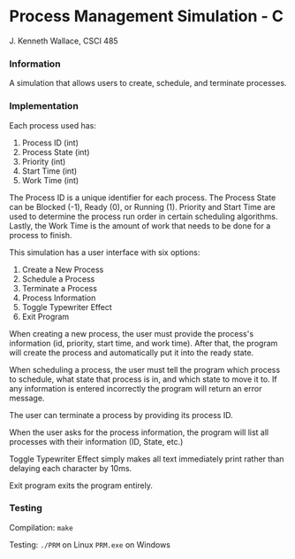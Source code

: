 # Process Management Simulation - C
J. Kenneth Wallace, CSCI 485

### Information
A simulation that allows users to create, schedule, and terminate processes.

### Implementation
Each process used has:
1. Process ID (int)
2. Process State (int)
3. Priority (int)
4. Start Time (int)
5. Work Time (int)

The Process ID is a unique identifier for each process. The Process State can be Blocked (-1), Ready (0), or Running (1). Priority and Start Time are used to determine the process run order in certain scheduling algorithms. Lastly, the Work Time is the amount of work that needs to be done for a process to finish.

This simulation has a user interface with six options:
1. Create a New Process
2. Schedule a Process
3. Terminate a Process
4. Process Information
5. Toggle Typewriter Effect
6. Exit Program

When creating a new process, the user must provide the process's information (id, priority, start time, and work time). After that, the program will create the process and automatically put it into the ready state.

When scheduling a process, the user must tell the program which process to schedule, what state that process is in, and which state to move it to. If any information is entered incorrectly the program will return an error message.

The user can terminate a process by providing its process ID.

When the user asks for the process information, the program will list all processes with their information (ID, State, etc.)

Toggle Typewriter Effect simply makes all text immediately print rather than delaying each character by 10ms.

Exit program exits the program entirely.

### Testing
Compilation:
`make`

Testing:
`./PRM` on Linux
`PRM.exe` on Windows
